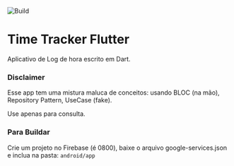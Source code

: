 ![Build](https://github.com/1ucas/time-tracker-app-flutter/workflows/Flutter-CI/badge.svg)

# Time Tracker Flutter

Aplicativo de Log de hora escrito em Dart.

### Disclaimer

Esse app tem uma mistura maluca de conceitos: usando BLOC (na mão), Repository Pattern, UseCase (fake). 

Use apenas para consulta.

### Para Buildar

Crie um projeto no Firebase (é 0800), baixe o arquivo google-services.json e inclua na pasta: ```android/app```

